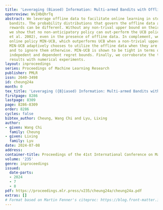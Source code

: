 ```yaml
---
title: 'Leveraging (Biased) Information: Multi-armed Bandits with Offline Data'
openreview: WvIHbQhrTq
abstract: We leverage offline data to facilitate online learning in stochastic multi-armed
  bandits. The probability distributions that govern the offline data and the online
  rewards can be different. Without any non-trival upper bound on their difference,
  we show that no non-anticipatory policy can out-perform the UCB policy by (Auer
  et al. 2002), even in the presence of offline data. In complement, we propose an
  online policy MIN-UCB, which outperforms UCB when a non-trivial upper bound is given.
  MIN-UCB adaptively chooses to utilize the offline data when they are deemed informative,
  and to ignore them otherwise. MIN-UCB is shown to be tight in terms of both instance
  indepedent and dependent regret bounds. Finally, we corroborate the theoretical
  results with numerical experiments.
layout: inproceedings
series: Proceedings of Machine Learning Research
publisher: PMLR
issn: 2640-3498
id: cheung24a
month: 0
tex_title: 'Leveraging ({B}iased) Information: Multi-armed Bandits with Offline Data'
firstpage: 8286
lastpage: 8309
page: 8286-8309
order: 8286
cycles: false
bibtex_author: Cheung, Wang Chi and Lyu, Lixing
author:
- given: Wang Chi
  family: Cheung
- given: Lixing
  family: Lyu
date: 2024-07-08
address:
container-title: Proceedings of the 41st International Conference on Machine Learning
volume: '235'
genre: inproceedings
issued:
  date-parts:
  - 2024
  - 7
  - 8
pdf: https://proceedings.mlr.press/v235/cheung24a/cheung24a.pdf
extras: []
# Format based on Martin Fenner's citeproc: https://blog.front-matter.io/posts/citeproc-yaml-for-bibliographies/
---
```

